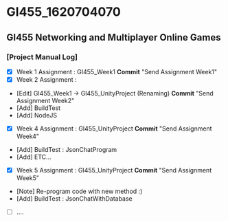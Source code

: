 # GI455_1620704070
## GI455 Networking and Multiplayer Online Games

### [Project Manual Log]

* [x] Week 1 Assignment : GI455_Week1 **Commit** "Send Assignment Week1"
* [x] Week 2 Assignment : 
 * [Edit] GI455_Week1 -> GI455_UnityProject (Renaming) **Commit** "Send Assignment Week2"
 * [Add] BuildTest
 * [Add] NodeJS
* [x] Week 4 Assignment : GI455_UnityProject **Commit** "Send Assignment Week4"
 * [Add] BuildTest : JsonChatProgram
 * [Add] ETC...
* [x] Week 5 Assignment : GI455_UnityProject **Commit** "Send Assignment Week5"
 * [Note] Re-program code with new method :)
 * [Add] BuildTest : JsonChatWithDatabase
* [ ] ....
